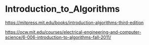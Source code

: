 # Introduction_to_Algorithms

https://mitpress.mit.edu/books/introduction-algorithms-third-edition

https://ocw.mit.edu/courses/electrical-engineering-and-computer-science/6-006-introduction-to-algorithms-fall-2011/
